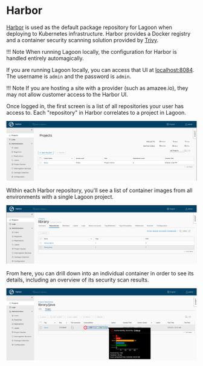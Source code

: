 # Harbor

[Harbor](https://goharbor.io/) is used as the default package repository for Lagoon when deploying to Kubernetes infrastructure. Harbor provides a Docker registry and a container security scanning solution provided by [Trivy](https://github.com/aquasecurity/trivy).

!!! Note
    When running Lagoon locally, the configuration for Harbor is handled entirely automagically.
<!-- markdown-link-check-disable-next-line -->
If you are running Lagoon locally, you can access that UI at [localhost:8084](https://localhost:8084/). The username is `admin` and the password is `admin`.

!!! Note
    If you are hosting a site with a provider (such as amazee.io), they may not allow customer access to the Harbor UI.

Once logged in, the first screen is a list of all repositories your user has access to. Each "repository" in Harbor correlates to a project in Lagoon.

![Harbor Projects Overview](../../images/projects_overview.png)

Within each Harbor repository, you'll see a list of container images from all environments with a single Lagoon project.

![Harbor Repositories Overview](../../images/repositories_overview.png)

From here, you can drill down into an individual container in order to see its details, including an overview of its security scan results.

![Harbor Container Overview](../../images/container_overview.png)
